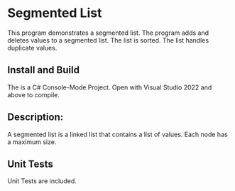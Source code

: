 # Segmented List

This program demonstrates a segmented list.  The program adds and deletes values to a segmented list.
The list is sorted.  The list handles duplicate values.

## Install and Build

The is a C# Console-Mode Project.  Open with  Visual Studio 2022 and above to compile. 

## Description:

A segmented list is a linked list that contains a list of values.  Each node has a maximum size.

## Unit Tests

Unit Tests are included.
